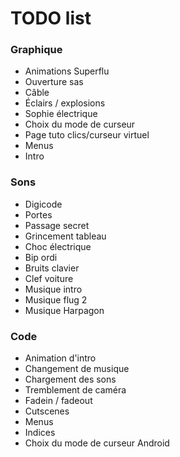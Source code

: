 # TODO list

### Graphique

* Animations Superflu
* Ouverture sas
* Câble
* Éclairs / explosions
* Sophie électrique
* Choix du mode de curseur
* Page tuto clics/curseur virtuel
* Menus
* Intro

### Sons

* Digicode
* Portes
* Passage secret
* Grincement tableau
* Choc électrique
* Bip ordi
* Bruits clavier
* Clef voiture
* Musique intro
* Musique flug 2
* Musique Harpagon

### Code

* Animation d'intro
* Changement de musique
* Chargement des sons
* Tremblement de caméra
* Fadein / fadeout
* Cutscenes
* Menus
* Indices
* Choix du mode de curseur Android
